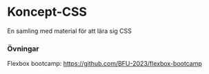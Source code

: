 # Koncept-CSS
En samling med material för att lära sig CSS

### Övningar
Flexbox bootcamp: https://github.com/BFU-2023/flexbox-bootcamp
